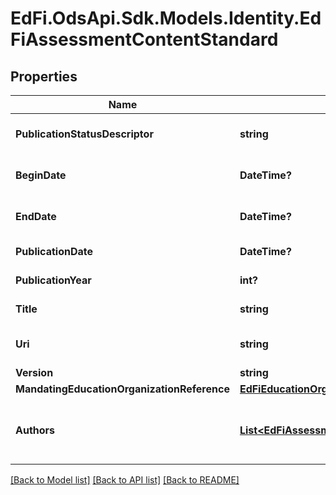 # EdFi.OdsApi.Sdk.Models.Identity.EdFiAssessmentContentStandard
## Properties

Name | Type | Description | Notes
------------ | ------------- | ------------- | -------------
**PublicationStatusDescriptor** | **string** | The publication status of the document (i.e., Adopted, Draft, Published, Deprecated, Unknown). | [optional] 
**BeginDate** | **DateTime?** | The beginning of the period during which this learning standard document is intended for use. | [optional] 
**EndDate** | **DateTime?** | The end of the period during which this learning standard document is intended for use. | [optional] 
**PublicationDate** | **DateTime?** | The date on which this content was first published. | [optional] 
**PublicationYear** | **int?** | The year at which this content was first published. | [optional] 
**Title** | **string** | The name of the content standard, for example Common Core. | 
**Uri** | **string** | An unambiguous reference to the standards using a network-resolvable URI. | [optional] 
**Version** | **string** | The version identifier for the content. | [optional] 
**MandatingEducationOrganizationReference** | [**EdFiEducationOrganizationReference**](EdFiEducationOrganizationReference.md) |  | [optional] 
**Authors** | [**List&lt;EdFiAssessmentContentStandardAuthor&gt;**](EdFiAssessmentContentStandardAuthor.md) | An unordered collection of assessmentContentStandardAuthors. The person or organization chiefly responsible for the intellectual content of the standard. | [optional] 

[[Back to Model list]](../README.md#documentation-for-models) [[Back to API list]](../README.md#documentation-for-api-endpoints) [[Back to README]](../README.md)

